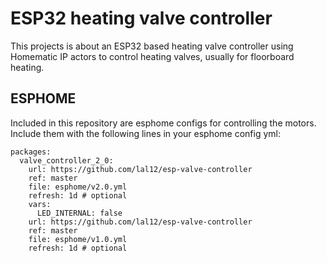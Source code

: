 # ESP32 heating valve controller

This projects is about an ESP32 based heating valve controller using Homematic IP actors to control heating valves,
usually for floorboard heating.

## ESPHOME

Included in this repository are esphome configs for controlling the motors.
Include them with the following lines in your esphome config yml:

```
packages:
  valve_controller_2_0:
    url: https://github.com/lal12/esp-valve-controller
    ref: master
    file: esphome/v2.0.yml
    refresh: 1d # optional
    vars:
      LED_INTERNAL: false
    url: https://github.com/lal12/esp-valve-controller
    ref: master
    file: esphome/v1.0.yml
    refresh: 1d # optional
```
